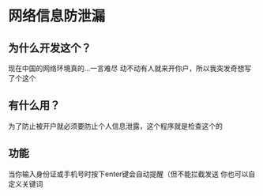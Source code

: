 # 网络信息防泄漏

## 为什么开发这个？
现在中国的网络环境真的...一言难尽
动不动有人就来开你户，所以我突发奇想写了个这个

## 有什么用？
为了防止被开户就必须要防止个人信息泄露，这个程序就是检查这个的

## 功能
当你输入身份证或手机号时按下enter键会自动提醒（但不能拦截发送
你也可以自定义关键词
